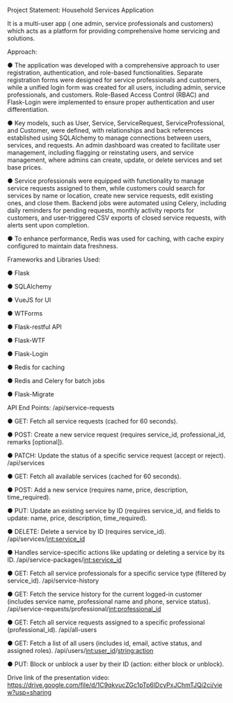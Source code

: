 Project Statement: Household Services Application

It is a multi-user app ( one admin, service professionals and customers) which acts as a platform for
providing comprehensive home servicing and solutions.

Approach:

● The application was developed with a comprehensive approach to user registration,
authentication, and role-based functionalities. Separate registration forms were designed for
service professionals and customers, while a unified login form was created for all users,
including admin, service professionals, and customers. Role-Based Access Control (RBAC) and
Flask-Login were implemented to ensure proper authentication and user differentiation.

● Key models, such as User, Service, ServiceRequest, ServiceProfessional, and Customer, were
defined, with relationships and back references established using SQLAlchemy to manage
connections between users, services, and requests. An admin dashboard was created to facilitate
user management, including flagging or reinstating users, and service management, where
admins can create, update, or delete services and set base prices.

● Service professionals were equipped with functionality to manage service requests assigned to
them, while customers could search for services by name or location, create new service
requests, edit existing ones, and close them. Backend jobs were automated using Celery,
including daily reminders for pending requests, monthly activity reports for customers, and
user-triggered CSV exports of closed service requests, with alerts sent upon completion.

● To enhance performance, Redis was used for caching, with cache expiry configured to maintain
data freshness.

Frameworks and Libraries Used:

● Flask

● SQLAlchemy

● VueJS for UI

● WTForms

● Flask-restful API

● Flask-WTF

● Flask-Login

● Redis for caching

● Redis and Celery for batch jobs

● Flask-Migrate

API End Points:
/api/service-requests

● GET: Fetch all service requests (cached for 60 seconds).

● POST: Create a new service request (requires service_id, professional_id, remarks
[optional]).

● PATCH: Update the status of a specific service request (accept or reject).
/api/services

● GET: Fetch all available services (cached for 60 seconds).

● POST: Add a new service (requires name, price, description, time_required).

● PUT: Update an existing service by ID (requires service_id, and fields to update: name,
price, description, time_required).

● DELETE: Delete a service by ID (requires service_id).
/api/services/<int:service_id>

● Handles service-specific actions like updating or deleting a service by its ID.
/api/service-packages/<int:service_id>

● GET: Fetch all service professionals for a specific service type (filtered by service_id).
/api/service-history

● GET: Fetch the service history for the current logged-in customer (includes service name,
professional name and phone, service status).
/api/service-requests/professional/<int:professional_id>

● GET: Fetch all service requests assigned to a specific professional (professional_id).
/api/all-users

● GET: Fetch a list of all users (includes id, email, active status, and assigned roles).
/api/users/<int:user_id>/<string:action>

● PUT: Block or unblock a user by their ID (action: either block or unblock).

Drive link of the presentation video:
https://drive.google.com/file/d/1C9qkvucZGc1pTp6lDcyPxJChmTJQi2ci/view?usp=sharing
